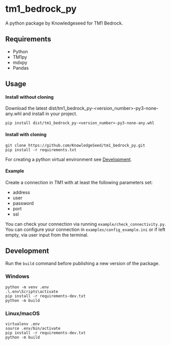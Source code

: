 # tm1_bedrock_py
A python package by Knowledgeseed for TM1 Bedrock.

## Requirements
* Python
* TM1py
* mdxpy
* Pandas

## Usage

#### Install without cloning
Download the latest dist/tm1_bedrock_py-<version_number>-py3-none-any.whl and install in your project.
```
pip install dist/tm1_bedrock_py-<version_number>-py3-none-any.whl
```

#### Install with cloning
```
git clone https://github.com/KnowledgeSeed/tm1_bedrock_py.git
pip install -r requirements.txt
```
For creating a python virtual environment see [Development](#development).

#### Example
Create a connection in TM1 with at least the following parameters set:

* address
* user
* password
* port
* ssl

You can check your connection via running `example/check_connectivity.py`. You can configure your connection in `examples/config_example.ini` or if left empty, via user input from the terminal.

## Development
Run the `build` command before publishing a new version of the package.
### Windows
```
python -m venv .env
.\.env\Scripts\activate
pip install -r requirements-dev.txt
python -m build
```

### Linux/macOS
```
virtualenv .env
source .env/bin/activate
pip install -r requirements-dev.txt
python -m build
```

